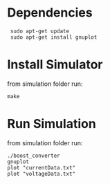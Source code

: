 # Dependencies
```
 sudo apt-get update
 sudo apt-get install gnuplot

```
# Install Simulator
from simulation folder run:
```
make

```
# Run Simulation
from simulation folder run:
```
./boost_converter
gnuplot
plot "currentData.txt"
plot "voltageData.txt"

```
